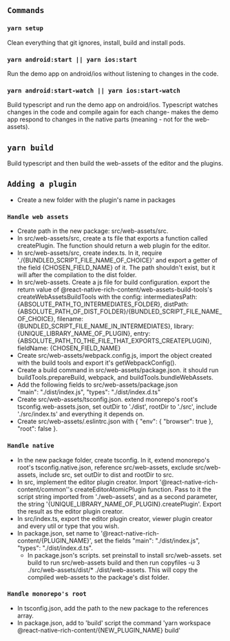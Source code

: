 ## `Commands`

### `yarn setup`
Clean everything that git ignores, install, build and install pods.
### `yarn android:start || yarn ios:start`
Run the demo app on android/ios without listening to changes in the code.
### `yarn android:start-watch || yarn ios:start-watch`
Build typescript and run the demo app on android/ios. Typescript watches changes in the code and compile again for each change- makes the demo app respond to changes in the native parts (meaning - not for the web-assets).
## `yarn build`
Build typescript and then build the web-assets of the editor and the plugins.

## `Adding a plugin`

- Create a new folder with the plugin's name in packages
### `Handle web assets`
- Create path in the new package: src/web-assets/src.
- In src/web-assets/src, create a ts file that exports a function called createPlugin. The function should return a web plugin for the editor.
- In src/web-assets/src, create index.ts. In it, require './{BUNDLED_SCRIPT_FILE_NAME_OF_CHOICE}' and export a getter of the field {CHOSEN_FIELD_NAME} of it.  The path shouldn't exist, but it will after the compilation to the dist folder.
- In src/web-assets. Create a js file for build configuration. export the return value of @react-native-rich-content/web-assets-build-tools's createWebAssetsBuildTools with the config:
  intermediatesPath: {ABSOLUTE_PATH_TO_INTERMEDIATES_FOLDER},
  distPath: {ABSOLUTE_PATH_OF_DIST_FOLDER}/{BUNDLED_SCRIPT_FILE_NAME_OF_CHOICE},
  filename: {BUNDLED_SCRIPT_FILE_NAME_IN_INTERMEDIATES},
  library: {UNIQUE_LIBRARY_NAME_OF_PLUGIN},
  entry:{ABSOLUTE_PATH_TO_THE_FILE_THAT_EXPORTS_CREATEPLUGIN},
  fieldName: {CHOSEN_FIELD_NAME}
- Create src/web-assets/webpack.config.js, import the object created with the build tools and export it's getWebpackConfig().
- Create a build command in src/web-assets/package.json. it should run buildTools.prepareBuild, webpack, and buildTools.bundleWebAssets.
- Add the following fields to src/web-assets/package.json   
    "main": "./dist/index.js",
    "types": "./dist/index.d.ts"
- Create src/web-assets/tsconfig.json. extend monorepo's root's tsconfig.web-assets.json, set outDir to './dist', rootDir to './src', include './src/index.ts' and everything it depends on.
- Create src/web-assets/.eslintrc.json with {
    "env": {
        "browser": true
    },
    "root": false
}.
### `Handle native`
- In the new package folder, create tsconfig. In it, extend monorepo's root's tsconfig.native.json, reference src/web-assets, exclude src/web-assets, include src, set outDir to dist and rootDir to src.
- In src, implement the editor plugin creator. Import '@react-native-rich-content/common''s createEditorAtomicPlugin function. Pass to it the script string imported from './web-assets', and as a second parameter, the string '{UNIQUE_LIBRARY_NAME_OF_PLUGIN}.createPlugin'. Export the result as the editor plugin creator.
- In src/index.ts, export the editor plugin creator, viewer plugin creator and every util or type that you wish.
- In package.json, set name to '@react-native-rich-content/{PLUGIN_NAME}', set the fields "main": "./dist/index.js",
  "types": "./dist/index.d.ts".
  - In package.json's scripts. set preinstall to install src/web-assets. set build to run src/web-assets build and then run copyfiles -u 3 ./src/web-assets/dist/* ./dist/web-assets. This will copy the compiled web-assets to the package's dist folder.
### `Handle monorepo's root`
- In tsconfig.json, add the path to the new package to the references array.
- In package.json, add to 'build' script the command 'yarn workspace @react-native-rich-content/{NEW_PLUGIN_NAME} build'
